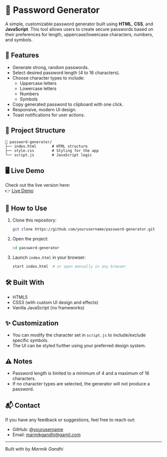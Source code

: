 
# 🔐 Password Generator

A simple, customizable password generator built using **HTML**, **CSS**, and **JavaScript**. This tool allows users to create secure passwords based on their preferences for length, uppercase/lowercase characters, numbers, and symbols.


## 🚀 Features

- Generate strong, random passwords.
- Select desired password length (4 to 16 characters).
- Choose character types to include:
  - Uppercase letters
  - Lowercase letters
  - Numbers
  - Symbols
- Copy generated password to clipboard with one click.
- Responsive, modern UI design.
- Toast notifications for user actions.

## 📂 Project Structure

```
📁 password-generator/
├── index.html       # HTML structure
├── style.css        # Styling for the app
└── script.js        # JavaScript logic
```

## 🖥️ Live Demo

Check out the live version here:  
👉 [Live Demo](https://password-generator-marmik.netlify.app/)

## 🔧 How to Use

1. Clone this repository:
   ```bash
   git clone https://github.com/yourusername/password-generator.git
   ```

2. Open the project:
   ```bash
   cd password-generator
   ```

3. Launch `index.html` in your browser:
   ```bash
   start index.html  # or open manually in any browser
   ```

## 🛠️ Built With

- HTML5
- CSS3 (with custom UI design and effects)
- Vanilla JavaScript (no frameworks)

## ✨ Customization

- You can modify the character set in `script.js` to include/exclude specific symbols.
- The UI can be styled further using your preferred design system.

## ⚠️ Notes

- Password length is limited to a minimum of 4 and a maximum of 16 characters.
- If no character types are selected, the generator will not produce a password.

## 📬 Contact

If you have any feedback or suggestions, feel free to reach out:

- GitHub: [@yourusername](https://github.com/MarmikGandhi)
- Email: [marmikgandhi@gamil.com](mailto:marmikgandhi@gamil.com)

---

Built with by *Marmik Gandhi*
